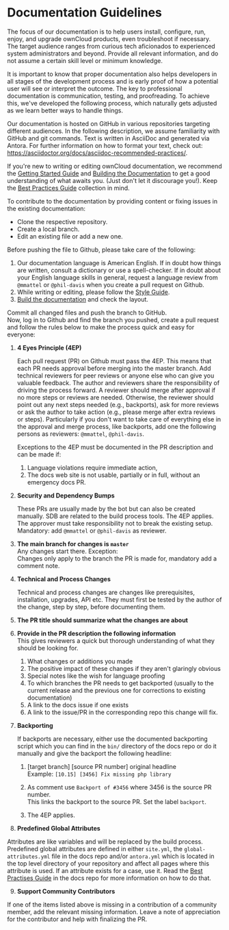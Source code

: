 # Documentation Guidelines

The focus of our documentation is to help users install, configure, run, enjoy, and upgrade ownCloud products, even troubleshoot if necessary. The target audience ranges from curious tech aficionados to experienced system administrators and beyond. Provide all relevant information, and do not assume a certain skill level or minimum knowledge.

It is important to know that proper documentation also helps developers in all stages of the development process and is early proof of how a potential user will see or interpret the outcome. The key to professional documentation is communication, testing, and proofreading. To achieve this, we've developed the following process, which naturally gets adjusted as we learn better ways to handle things.

Our documentation is hosted on GitHub in various repositories targeting different audiences. In the following description, we assume familiarity with GitHub and git commands. Text is written in AsciiDoc and generated via Antora. For further information on how to format your text, check out: https://asciidoctor.org/docs/asciidoc-recommended-practices/.

If you're new to writing or editing ownCloud documentation, we recommend the [Getting Started Guide](https://github.com/owncloud/docs/blob/master/docs/getting-started.md) and [Building the Documentation](https://github.com/owncloud/docs/blob/master/docs/build-the-docs.md) to get a good understanding of what awaits you. (Just don't let it discourage you!). Keep the [Best Practices Guide](https://github.com/owncloud/docs/blob/master/docs/best-practices.md) collection in mind.

To contribute to the documentation by providing content or fixing issues in the existing documentation:

- Clone the respective repository.
- Create a local branch.
- Edit an existing file or add a new one.

Before pushing the file to Github, please take care of the following:

1. Our documentation language is American English. If in doubt how things are written, consult a dictionary or use a spell-checker. If in doubt about your English language skills in general, request a language review from `@mmattel` or `@phil-davis` when you create a pull request on Github.
2. While writing or editing, please follow the [Style Guide](https://github.com/owncloud/docs/blob/master/docs/style-guide.md).
3. [Build the documentation](https://github.com/owncloud/docs/blob/master/docs/build-the-docs.md) and check the layout.

Commit all changed files and push the branch to GitHub.\
Now, log in to Github and find the branch you pushed, create a pull request and follow the rules below to make the process quick and easy for everyone:

1. **4 Eyes Principle (4EP)**

   Each pull request (PR) on Github must pass the 4EP. This means that each PR needs approval before merging into the master branch. Add technical reviewers for peer reviews or anyone else who can give you valuable feedback. The author and reviewers share the responsibility of driving the process forward. A reviewer should merge after approval if no more steps or reviews are needed. Otherwise, the reviewer should point out any next steps needed (e.g., backports), ask for more reviews or ask the author to take action (e.g., please merge after extra reviews or steps). Particularly if you don't want to take care of everything else in the approval and merge process, like backports, add one the following persons as reviewers: `@mmattel`, `@phil-davis`.

   Exceptions to the 4EP must be documented in the PR description and can be made if:

   1. Language violations require immediate action,
   2. The docs web site is not usable, partially or in full, without an emergency docs PR.

2. **Security and Dependency Bumps**

   These PRs are usually made by the bot but can also be created manually. SDB are related to the build process tools. The 4EP applies. The approver must take responsibility not to break the existing setup. Mandatory: add `@mmattel` or `@phil-davis` as reviewer.

3. **The main branch for changes is `master`**\
   Any changes start there. Exception:\
   Changes only apply to the branch the PR is made for, mandatory add a comment note.

4. **Technical and Process Changes**

   Technical and process changes are changes like prerequisites, installation, upgrades, API etc. They must first be tested by the author of the change, step by step, before documenting them.

5. **The PR title should summarize what the changes are about**

6. **Provide in the PR description the following information**\
   This gives reviewers a quick but thorough understanding of what they should be looking for.

   1. What changes or additions you made
   2. The positive impact of these changes if they aren't glaringly obvious
   3. Special notes like the wish for language proofing
   4. To which branches the PR needs to get backported (usually to the current release and the previous one for corrections to existing documentation)
   5. A link to the docs issue if one exists
   6. A link to the issue/PR in the corresponding repo this change will fix.

7. **Backporting**

   If backports are necessary, either use the documented backporting script which you can find in the `bin/` directory of the docs repo or do it manually and give the backport the following headline:

   1. [target branch] [source PR number] original headline\
     Example: `[10.15] [3456] Fix missing php library`

   2. As comment use `Backport of #3456` where 3456 is the source PR number.\
     This links the backport to the source PR. Set the label `backport`.

   3. The 4EP applies.

8. **Predefined Global Attributes**

  Attributes are like variables and will be replaced by the build process. Predefined global attributes are defined in either `site.yml`, the `global-attributes.yml` file in the docs repo and/or `antora.yml` which is located in the top level directory of your repository and affect all pages where this attribute is used. If an attribute exists for a case, use it. Read the [Best Practises Guide](https://github.com/owncloud/docs/blob/master/docs/best-practices.md#attributes) in the docs repo for more information on how to do that.

9. **Support Community Contributors**

  If one of the items listed above is missing in a contribution of a community member, add the relevant missing information. Leave a note of appreciation for the contributor and help with finalizing the PR.
